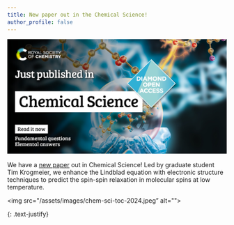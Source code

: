 ```yaml
---
title: New paper out in the Chemical Science!
author_profile: false
---
```

<img src="/assets/images/chemsci-social-media.jpg" alt=""> 

We have a [new paper](https://doi.org/10.1039/D4SC05627B) out in Chemical Science! Led by graduate student Tim Krogmeier, we enhance the Lindblad equation with electronic structure techniques to predict the spin-spin relaxation in molecular spins at low temperature. 

<img src="/assets/images/chem-sci-toc-2024.jpeg” alt="">

{: .text-justify}
